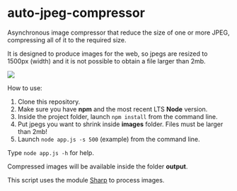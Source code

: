 # auto-jpeg-compressor
Asynchronous image compressor that reduce the size of one or more JPEG, compressing all of it to the required size.

It is designed to produce images for the web, so jpegs are resized to 1500px (width) and it is not possible to obtain a file larger than 2mb.

![](https://media.giphy.com/media/hRTAHXlPnxqF3iukFI/giphy.gif)

How to use:

1. Clone this repository. 
2. Make sure you have **npm** and the most recent LTS **Node** version.
3. Inside the project folder, launch `npm install` from the command line.
4. Put jpegs you want to shrink inside **images** folder. Files must be larger than 2mb!
5. Launch `node app.js -s 500` (example) from the command line.

Type `node app.js -h` for help.

Compressed images will be available inside the folder **output**.

This script uses the module [Sharp](https://www.npmjs.com/package/sharp) to process images.
